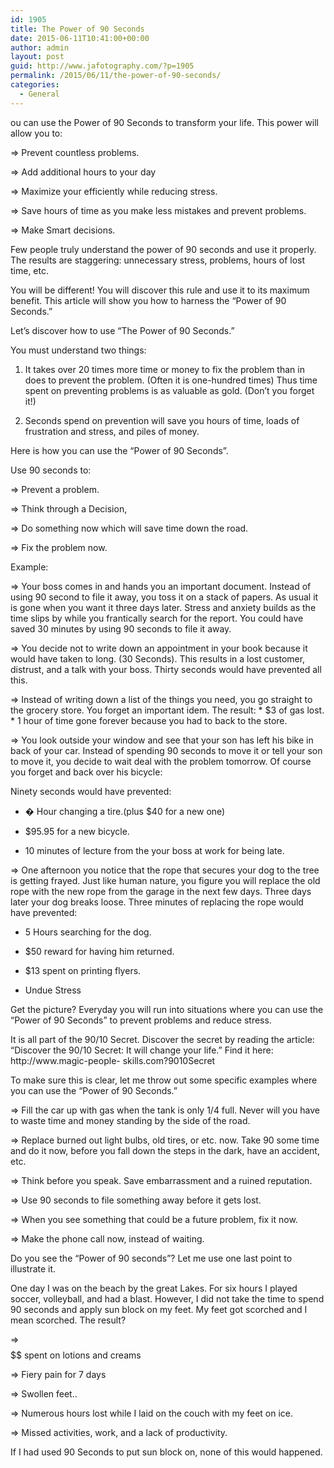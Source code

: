 ```yaml
---
id: 1905
title: The Power of 90 Seconds
date: 2015-06-11T10:41:00+00:00
author: admin
layout: post
guid: http://www.jafotography.com/?p=1905
permalink: /2015/06/11/the-power-of-90-seconds/
categories:
  - General
---
```

ou can use the Power of 90 Seconds to transform your life. This power will allow you to:

=> Prevent countless problems.

=> Add additional hours to your day

=> Maximize your efficiently while reducing stress.

=> Save hours of time as you make less mistakes and prevent problems.

=> Make Smart decisions.

Few people truly understand the power of 90 seconds and use it properly. The results are staggering: unnecessary stress, problems, hours of lost time, etc.

You will be different! You will discover this rule and use it to its maximum benefit. This article will show you how to harness the &#8220;Power of 90 Seconds.&#8221;

Let&#8217;s discover how to use &#8220;The Power of 90 Seconds.&#8221;

You must understand two things:

1. It takes over 20 times more time or money to fix the problem than in does to prevent the problem. (Often it is one-hundred times) Thus time spent on preventing problems is as valuable as gold. (Don&#8217;t you forget it!)

2. Seconds spend on prevention will save you hours of time, loads of frustration and stress, and piles of money.

Here is how you can use the &#8220;Power of 90 Seconds&#8221;.

Use 90 seconds to:

=> Prevent a problem.

=> Think through a Decision,

=> Do something now which will save time down the road.

=> Fix the problem now.

Example:

=> Your boss comes in and hands you an important document. Instead of using 90 second to file it away, you toss it on a stack of papers. As usual it is gone when you want it three days later. Stress and anxiety builds as the time slips by while you frantically search for the report. You could have saved 30 minutes by using 90 seconds to file it away.

=> You decide not to write down an appointment in your book because it would have taken to long. (30 Seconds). This results in a lost customer, distrust, and a talk with your boss. Thirty seconds would have prevented all this.

=> Instead of writing down a list of the things you need, you go straight to the grocery store. You forget an important idem. The result: \* $3 of gas lost. \* 1 hour of time gone forever because you had to back to the store.

=> You look outside your window and see that your son has left his bike in back of your car. Instead of spending 90 seconds to move it or tell your son to move it, you decide to wait deal with the problem tomorrow. Of course you forget and back over his bicycle:

Ninety seconds would have prevented:

* � Hour changing a tire.(plus $40 for a new one)
      
* $95.95 for a new bicycle.
      
* 10 minutes of lecture from the your boss at work for being late. 

=> One afternoon you notice that the rope that secures your dog to the tree is getting frayed. Just like human nature, you figure you will replace the old rope with the new rope from the garage in the next few days. Three days later your dog breaks loose. Three minutes of replacing the rope would have prevented:

* 5 Hours searching for the dog.
      
* $50 reward for having him returned.
      
* $13 spent on printing flyers.
      
* Undue Stress 

Get the picture? Everyday you will run into situations where you can use the &#8220;Power of 90 Seconds&#8221; to prevent problems and reduce stress.

It is all part of the 90/10 Secret. Discover the secret by reading the article: &#8220;Discover the 90/10 Secret: It will change your life.&#8221; Find it here: http://www.magic-people- skills.com?9010Secret

To make sure this is clear, let me throw out some specific examples where you can use the &#8220;Power of 90 Seconds.&#8221; 

=> Fill the car up with gas when the tank is only 1/4 full. Never will you have to waste time and money standing by the side of the road.

=> Replace burned out light bulbs, old tires, or etc. now. Take 90 some time and do it now, before you fall down the steps in the dark, have an accident, etc.

=> Think before you speak. Save embarrassment and a ruined reputation.

=> Use 90 seconds to file something away before it gets lost.

=> When you see something that could be a future problem, fix it now.

=> Make the phone call now, instead of waiting.

Do you see the &#8220;Power of 90 seconds&#8221;? Let me use one last point to illustrate it.

One day I was on the beach by the great Lakes. For six hours I played soccer, volleyball, and had a blast. However, I did not take the time to spend 90 seconds and apply sun block on my feet. My feet got scorched and I mean scorched. The result?

=> $$$$$$ spent on lotions and creams

=> Fiery pain for 7 days

=> Swollen feet..

=> Numerous hours lost while I laid on the couch with my feet on ice.

=> Missed activities, work, and a lack of productivity.

If I had used 90 Seconds to put sun block on, none of this would happened.
